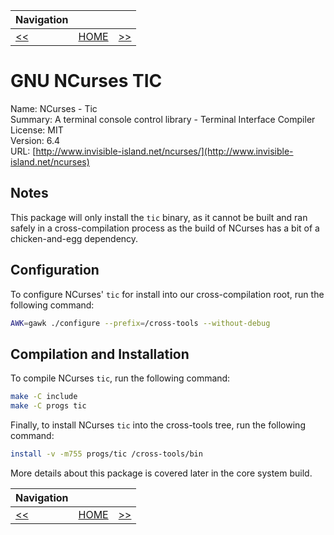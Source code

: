| Navigation |||
| --- | --- | ---: |
| [<<](./CrossCompileGNUM4.md) | [HOME](./README.md) | [>>](./CrossCompilePkgConf.md) |

# GNU NCurses TIC

Name: NCurses - Tic<br />
Summary: A terminal console control library - Terminal Interface Compiler<br />
License: MIT<br />
Version: 6.4<br />
URL: [http://www.invisible-island.net/ncurses/](http://www.invisible-island.net/ncurses)<br />

## Notes

This package will only install the `tic` binary, as it cannot be built and ran safely in a cross-compilation process as
the build of NCurses has a bit of a chicken-and-egg dependency.

## Configuration

To configure NCurses' `tic` for install into our cross-compilation root, run the following command:

```bash
AWK=gawk ./configure --prefix=/cross-tools --without-debug
```

## Compilation and Installation

To compile NCurses `tic`, run the following command:

```bash
make -C include
make -C progs tic
```

Finally, to install NCurses `tic` into the cross-tools tree, run the following command:

```bash
install -v -m755 progs/tic /cross-tools/bin
```

More details about this package is covered later in the core system build.

| Navigation |||
| --- | --- | ---: |
| [<<](./CrossCompileGNUM4.md) | [HOME](./README.md) | [>>](./CrossCompilePkgConf.md) |
